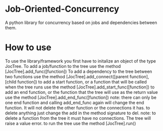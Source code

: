 # Job-Oriented-Concurrency
A python library for concurrency based on jobs and dependencies between them.

# How to use
To use the library/framework you first have to initalize an object of the type JocTree. 
To add a job/function to the tree use the method [JocTree].add_func([function])
To add a dependency to the tree between two functions use the method [JocTree].add_connect([parent function], [child function])
to add a start function, or a function that will be called when the tree runs use the method [JocTree].add_start_func([function])
to add an end function, or the function that the tree will use as the return value use the method [JocTree].add_end_func([function])
note: there can only be one end function and calling add_end_func again will change the end function. It will not delete the other function or the connections it has.
to delete anything just change the add in the method signature to del. 
note: to delete a function from the tree it must have no connections. The tree will raise a value error.
to run the tree use the method [JocTree].run()
